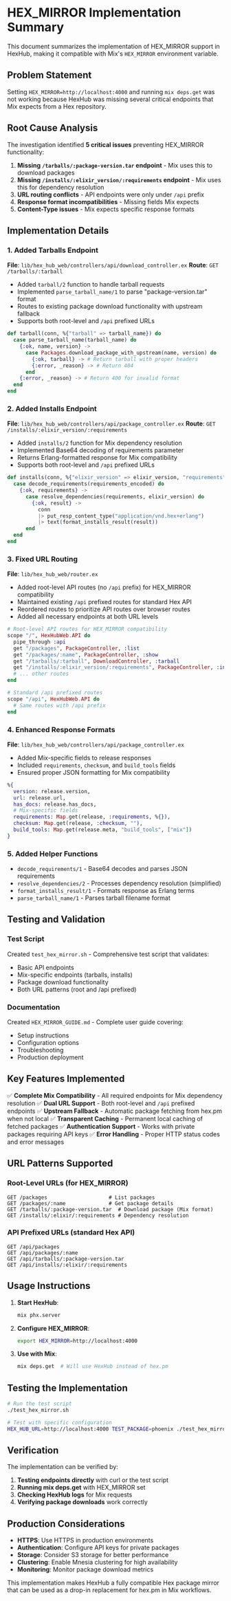 # HEX_MIRROR Implementation Summary

This document summarizes the implementation of HEX_MIRROR support in HexHub, making it compatible with Mix's `HEX_MIRROR` environment variable.

## Problem Statement

Setting `HEX_MIRROR=http://localhost:4000` and running `mix deps.get` was not working because HexHub was missing several critical endpoints that Mix expects from a Hex repository.

## Root Cause Analysis

The investigation identified **5 critical issues** preventing HEX_MIRROR functionality:

1. **Missing `/tarballs/:package-version.tar` endpoint** - Mix uses this to download packages
2. **Missing `/installs/:elixir_version/:requirements` endpoint** - Mix uses this for dependency resolution
3. **URL routing conflicts** - API endpoints were only under `/api` prefix
4. **Response format incompatibilities** - Missing fields Mix expects
5. **Content-Type issues** - Mix expects specific response formats

## Implementation Details

### 1. Added Tarballs Endpoint

**File**: `lib/hex_hub_web/controllers/api/download_controller.ex`
**Route**: `GET /tarballs/:tarball`

- Added `tarball/2` function to handle tarball requests
- Implemented `parse_tarball_name/1` to parse "package-version.tar" format
- Routes to existing package download functionality with upstream fallback
- Supports both root-level and `/api` prefixed URLs

```elixir
def tarball(conn, %{"tarball" => tarball_name}) do
  case parse_tarball_name(tarball_name) do
    {:ok, name, version} ->
      case Packages.download_package_with_upstream(name, version) do
        {:ok, tarball} -> # Return tarball with proper headers
        {:error, _reason} -> # Return 404
      end
    {:error, _reason} -> # Return 400 for invalid format
  end
end
```

### 2. Added Installs Endpoint

**File**: `lib/hex_hub_web/controllers/api/package_controller.ex`
**Route**: `GET /installs/:elixir_version/:requirements`

- Added `installs/2` function for Mix dependency resolution
- Implemented Base64 decoding of requirements parameter
- Returns Erlang-formatted response for Mix compatibility
- Supports both root-level and `/api` prefixed URLs

```elixir
def installs(conn, %{"elixir_version" => elixir_version, "requirements" => requirements_encoded}) do
  case decode_requirements(requirements_encoded) do
    {:ok, requirements} ->
      case resolve_dependencies(requirements, elixir_version) do
        {:ok, result} ->
          conn
          |> put_resp_content_type("application/vnd.hex+erlang")
          |> text(format_installs_result(result))
      end
  end
end
```

### 3. Fixed URL Routing

**File**: `lib/hex_hub_web/router.ex`

- Added root-level API routes (no `/api` prefix) for HEX_MIRROR compatibility
- Maintained existing `/api` prefixed routes for standard Hex API
- Reordered routes to prioritize API routes over browser routes
- Added all necessary endpoints at both URL levels

```elixir
# Root-level API routes for HEX_MIRROR compatibility
scope "/", HexHubWeb.API do
  pipe_through :api
  get "/packages", PackageController, :list
  get "/packages/:name", PackageController, :show
  get "/tarballs/:tarball", DownloadController, :tarball
  get "/installs/:elixir_version/:requirements", PackageController, :installs
  # ... other routes
end

# Standard /api prefixed routes
scope "/api", HexHubWeb.API do
  # Same routes with /api prefix
end
```

### 4. Enhanced Response Formats

**File**: `lib/hex_hub_web/controllers/api/package_controller.ex`

- Added Mix-specific fields to release responses
- Included `requirements`, `checksum`, and `build_tools` fields
- Ensured proper JSON formatting for Mix compatibility

```elixir
%{
  version: release.version,
  url: release.url,
  has_docs: release.has_docs,
  # Mix-specific fields
  requirements: Map.get(release, :requirements, %{}),
  checksum: Map.get(release, :checksum, ""),
  build_tools: Map.get(release.meta, "build_tools", ["mix"])
}
```

### 5. Added Helper Functions

- `decode_requirements/1` - Base64 decodes and parses JSON requirements
- `resolve_dependencies/2` - Processes dependency resolution (simplified)
- `format_installs_result/1` - Formats response as Erlang terms
- `parse_tarball_name/1` - Parses tarball filename format

## Testing and Validation

### Test Script
Created `test_hex_mirror.sh` - Comprehensive test script that validates:
- Basic API endpoints
- Mix-specific endpoints (tarballs, installs)
- Package download functionality
- Both URL patterns (root and /api prefixed)

### Documentation
Created `HEX_MIRROR_GUIDE.md` - Complete user guide covering:
- Setup instructions
- Configuration options
- Troubleshooting
- Production deployment

## Key Features Implemented

✅ **Complete Mix Compatibility** - All required endpoints for Mix dependency resolution
✅ **Dual URL Support** - Both root-level and `/api` prefixed endpoints
✅ **Upstream Fallback** - Automatic package fetching from hex.pm when not local
✅ **Transparent Caching** - Permanent local caching of fetched packages
✅ **Authentication Support** - Works with private packages requiring API keys
✅ **Error Handling** - Proper HTTP status codes and error messages

## URL Patterns Supported

### Root-Level URLs (for HEX_MIRROR)
```
GET /packages                    # List packages
GET /packages/:name              # Get package details
GET /tarballs/:package-version.tar  # Download package (Mix format)
GET /installs/:elixir/:requirements # Dependency resolution
```

### API Prefixed URLs (standard Hex API)
```
GET /api/packages
GET /api/packages/:name
GET /api/tarballs/:package-version.tar
GET /api/installs/:elixir/:requirements
```

## Usage Instructions

1. **Start HexHub**:
   ```bash
   mix phx.server
   ```

2. **Configure HEX_MIRROR**:
   ```bash
   export HEX_MIRROR=http://localhost:4000
   ```

3. **Use with Mix**:
   ```bash
   mix deps.get  # Will use HexHub instead of hex.pm
   ```

## Testing the Implementation

```bash
# Run the test script
./test_hex_mirror.sh

# Test with specific configuration
HEX_HUB_URL=http://localhost:4000 TEST_PACKAGE=phoenix ./test_hex_mirror.sh
```

## Verification

The implementation can be verified by:

1. **Testing endpoints directly** with curl or the test script
2. **Running mix deps.get** with HEX_MIRROR set
3. **Checking HexHub logs** for Mix requests
4. **Verifying package downloads** work correctly

## Production Considerations

- **HTTPS**: Use HTTPS in production environments
- **Authentication**: Configure API keys for private packages
- **Storage**: Consider S3 storage for better performance
- **Clustering**: Enable Mnesia clustering for high availability
- **Monitoring**: Monitor package download metrics

This implementation makes HexHub a fully compatible Hex package mirror that can be used as a drop-in replacement for hex.pm in Mix workflows.